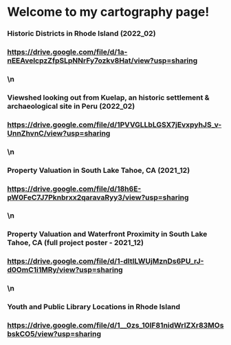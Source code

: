 # Welcome to my cartography page!

### Historic Districts in Rhode Island (2022_02)
### https://drive.google.com/file/d/1a-nEEAvelcpzZfpSLpNNrFy7ozkv8Hat/view?usp=sharing
### \n
### Viewshed looking out from Kuelap, an historic settlement & archaeological site in Peru (2022_02)
### https://drive.google.com/file/d/1PVVGLLbLGSX7jEvxpyhJS_v-UnnZhvnC/view?usp=sharing
### \n
### Property Valuation in South Lake Tahoe, CA (2021_12)
### https://drive.google.com/file/d/18h6E-pW0FeC7J7Pknbrxx2qaravaRyy3/view?usp=sharing
### \n
### Property Valuation and Waterfront Proximity in South Lake Tahoe, CA (full project poster - 2021_12)
### https://drive.google.com/file/d/1-dItILWUjMznDs6PU_rJ-d0OmC1i1MRy/view?usp=sharing
### \n
### Youth and Public Library Locations in Rhode Island
### https://drive.google.com/file/d/1__0zs_10IF81nidWrIZXr83MOsbskCO5/view?usp=sharing
